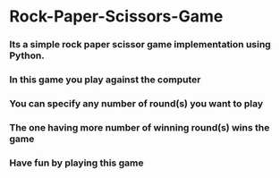 # Rock-Paper-Scissors-Game

### Its a simple rock paper scissor game implementation using Python. 
### In this game you play against the computer 
### You can specify any number of round(s) you want to play
### The one having more number of winning round(s) wins the game
### Have fun by playing this game
